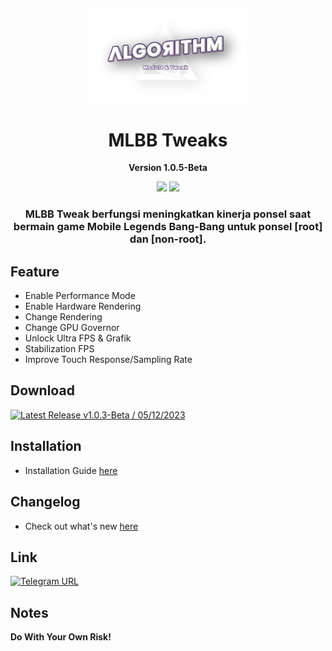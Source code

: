 <!-- # ========================================================================

# Mobile Legends Bang Bang All Tweaks for Smartphone [root] and [non-root]
# Name      : MLBB Tweaks Performance
# Author    : Algorithm Dev / Kreapic (t.me/algorithmdev)
# Version   : 1.0.5-Beta

# ======================================================================== -->
<h2 align="center">
<img src="banner.png" style="vertical-align: bottom" width="50%">
</h2>

<h1 align="center">MLBB Tweaks</h1>
<p align="center"><b>Version 1.0.5-Beta</b></p>

<div align="center">
    <img src="https://img.shields.io/badge/Updated-2024/01/15-blue.svg?longCache=true&style=popout-round"/>
    <img src="https://img.shields.io/badge/Tweaks-Performance-green.svg?longCache=true&style=flat-round"/>
    <h3>
        MLBB Tweak berfungsi meningkatkan kinerja ponsel saat bermain game Mobile Legends Bang-Bang untuk ponsel [root] dan [non-root].
    </h3>
</div>

## Feature

- Enable Performance Mode
- Enable Hardware Rendering
- Change Rendering
- Change GPU Governor
- Unlock Ultra FPS & Grafik
- Stabilization FPS
- Improve Touch Response/Sampling Rate

## Download

[![Latest Release v1.0.3-Beta / 05/12/2023](https://img.shields.io/badge/Download-Update-blue)](https://drive.google.com/file/d/11JKDrW8qBIJEVrUaLTJ8os5ARDp4vW9d/view?usp=drive_link)

## Installation

- Installation Guide [here](https://github.com/mahisataruna/MLBB-Tweaks/blob/v1.0-Beta/Installation-Guide.txt)

## Changelog

- Check out what's new [here](https://github.com/mahisataruna/MLBB-Tweaks/blob/v1.0-Beta/CHANGELOG.md)

## Link

[![Telegram URL](https://img.shields.io/twitter/url?label=Telegram&logo=telegram&style=social)](https://t.me/algorithmdev)

## Notes

<b>Do With Your Own Risk!</b>
